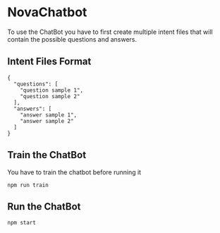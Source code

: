 # NovaChatbot

To use the ChatBot you have to first create multiple intent files that will contain the possible questions and answers.

## Intent Files Format

```
{
  "questions": [
    "question sample 1",
    "question sample 2"
  ],
  "answers": [
    "answer sample 1",
    "answer sample 2"
  ]
}
```

## Train the ChatBot

You have to train the chatbot before running it

`npm run train`

## Run the ChatBot

`npm start`
